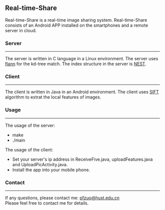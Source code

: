 ## Real-time-Share

Real-time-Share is  a real-time image sharing system. Real-time-Share consists of an Android APP installed on the smartphones and a remote server in cloud.

### Server
----
The server is written in C language in a Linux environment. The server uses [flann](http://www.cs.ubc.ca/research/flann/) for the kd-tree match. The index structure in  the server is [NEST](https://github.com/syy804123097/NEST). 

### Client
----
The client is written in Java in an Android environment. The client uses [SIFT](http://en.wikipedia.org/wiki/Scale-invariant_feature_transform) algorithm to extrat the local features of images. 

### Usage
----
The usage of the server:
  - make
  - ./main

The usage of the client:
  - Set your server's ip address in ReceiveFive.java, uploadFeatures.java and UploadPicActivity.java.
  - Install the app into your mobile phone.

### Contact
----
If any questions, please contact me: pfzuo@hust.edu.cn  
Please feel free to contact me for details.
